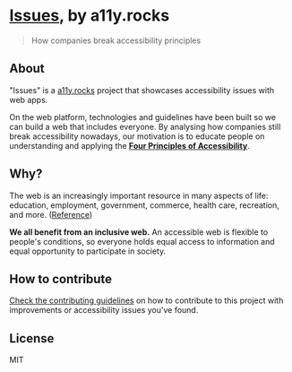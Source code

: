 # [Issues](https://issues.a11y.rocks), by a11y.rocks
>  How companies break accessibility principles

## About
"Issues" is a [a11y.rocks](https://a11y.rocks) project that showcases accessibility issues with web apps.

On the web platform, technologies and guidelines have been built so we can build a web that includes everyone. By analysing how companies still break accessibility nowadays, our motivation is to educate people on understanding and applying the [**Four Principles of Accessibility**](https://www.w3.org/TR/UNDERSTANDING-WCAG20/intro.html#introduction-fourprincs-head).

## Why?
The web is an increasingly important resource in many aspects of life: education, employment, government, commerce, health care, recreation, and more. ([Reference](https://www.w3.org/WAI/intro/accessibility.php))

**We all benefit from an inclusive web.** An accessible web is flexible to people's conditions, so everyone holds equal access to information and equal opportunity to participate in society.

## How to contribute
[Check the contributing guidelines](CONTRIBUTING.md) on how to contribute to this project with improvements or accessibility issues you've found.

## License
MIT